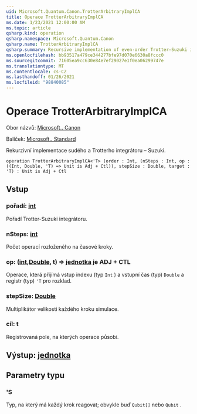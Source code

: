 ```yaml
---
uid: Microsoft.Quantum.Canon.TrotterArbitraryImplCA
title: Operace TrotterArbitraryImplCA
ms.date: 1/23/2021 12:00:00 AM
ms.topic: article
qsharp.kind: operation
qsharp.namespace: Microsoft.Quantum.Canon
qsharp.name: TrotterArbitraryImplCA
qsharp.summary: Recursive implementation of even-order Trotter–Suzuki integrator.
ms.openlocfilehash: bb93517a479ce344277bfe97d070e6630a8fccc0
ms.sourcegitcommit: 71605ea9cc630e84e7ef29027e1f0ea06299747e
ms.translationtype: MT
ms.contentlocale: cs-CZ
ms.lasthandoff: 01/26/2021
ms.locfileid: "98840085"
---
```

# <a name="trotterarbitraryimplca-operation"></a>Operace TrotterArbitraryImplCA

Obor názvů: [Microsoft.. Canon](xref:Microsoft.Quantum.Canon)

Balíček: [Microsoft.. Standard](https://nuget.org/packages/Microsoft.Quantum.Standard)


Rekurzivní implementace sudého a Trotterho integrátoru – Suzuki.

```qsharp
operation TrotterArbitraryImplCA<'T> (order : Int, (nSteps : Int, op : ((Int, Double, 'T) => Unit is Adj + Ctl)), stepSize : Double, target : 'T) : Unit is Adj + Ctl
```


## <a name="input"></a>Vstup

### <a name="order--int"></a>pořadí: [int](xref:microsoft.quantum.lang-ref.int)

Pořadí Trotter-Suzuki integrátoru.


### <a name="nsteps--int"></a>nSteps: [int](xref:microsoft.quantum.lang-ref.int)

Počet operací rozloženého na časové kroky.


### <a name="op--intdoublet--unit--is-adj--ctl"></a>op: ([int](xref:microsoft.quantum.lang-ref.int),[Double](xref:microsoft.quantum.lang-ref.double), t) => [jednotka](xref:microsoft.quantum.lang-ref.unit)  je ADJ + CTL

Operace, která přijímá vstup indexu (typ `Int` ) a vstupní čas (typ) `Double` a registr (typ) `'T` pro rozklad.


### <a name="stepsize--double"></a>stepSize: [Double](xref:microsoft.quantum.lang-ref.double)

Multiplikátor velikosti každého kroku simulace.


### <a name="target--t"></a>cíl: t

Registrovaná pole, na kterých operace působí.



## <a name="output--unit"></a>Výstup: [jednotka](xref:microsoft.quantum.lang-ref.unit)



## <a name="type-parameters"></a>Parametry typu

### <a name="t"></a>'S

Typ, na který má každý krok reagovat; obvykle buď `Qubit[]` nebo `Qubit` .